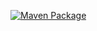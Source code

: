 [![Maven Package](https://github.com/shrapnelnet/libremines/actions/workflows/maven-publish.yml/badge.svg?event=page_build)](https://github.com/shrapnelnet/libremines/actions/workflows/maven-publish.yml)
